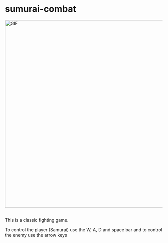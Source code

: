 <h1 align="left">
sumurai-combat
</h1>

<img align="center" alt="GIF" src="https://github.com/tommichaels/samurai-combat/assets/78617644/90b12929-1d5f-42cd-a0df-c5459a65ceee" width="700" height="600" />

<br>
<br>

<p>
This is a classic fighting game.

</p>

<p>

To control the player (Samurai) use the W, A, D and space bar and to control the enemy use the arrow keys
</p>
